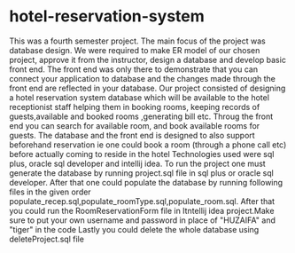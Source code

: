 # hotel-reservation-system
This was a fourth semester project. The main focus of the project was database design.
We were required to make ER model of our chosen project, approve it from the instructor, design a database and develop basic front end. The front end was only there to demonstrate that you can connect your application to database and the changes made through the front end are reflected in your database.
Our project consisted of designing a hotel reservation system database which will be available to the hotel receptionist staff helping them in booking rooms, keeping records of guests,available and booked rooms ,generating bill etc.
Throug the front end you can search for available room, and book available rooms for guests.
The database and the front end is designed to also support beforehand reservation ie one could book a room (through a phone call etc) before actually coming to reside in the hotel
Technologies used were sql plus, oracle sql developer and intellij idea.
To run the project one must generate the database by running project.sql file in sql plus or oracle sql developer. After that one could populate the database by running following files in the given order populate_recep.sql,populate_roomType.sql,populate_room.sql.
After that you could run the RoomReservationForm file in  Itntellij idea project.Make sure to put  your own  username and password in place of "HUZAIFA" and "tiger" in the code
Lastly you could delete the whole database using deleteProject.sql file
